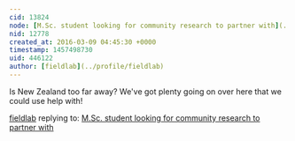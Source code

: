 ```yaml
---
cid: 13824
node: [M.Sc. student looking for community research to partner with](../notes/patzerrpd/03-07-2016/m-sc-student-looking-for-community-research-to-partner-with)
nid: 12778
created_at: 2016-03-09 04:45:30 +0000
timestamp: 1457498730
uid: 446122
author: [fieldlab](../profile/fieldlab)
---
```


Is New Zealand too far away? We've got plenty going on over here that we could use help with!

[fieldlab](../profile/fieldlab) replying to: [M.Sc. student looking for community research to partner with](../notes/patzerrpd/03-07-2016/m-sc-student-looking-for-community-research-to-partner-with)

